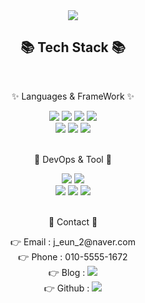 <!-- <div align="center">

   ### Jungeun 🐣
  
   ---

</div> -->

<div align=center>
	<img src="https://capsule-render.vercel.app/api?type=waving&color=auto&height=180&section=header&text=Jungeun%20Github&fontSize=80" />	
</div>
<div align="center">
	<h2>📚 Tech Stack 📚</h2><br>
	<p>✨ Languages & FrameWork ✨</p>
</div>
<div align="center">
    <img src="https://img.shields.io/badge/Swift-F05138?style=flat&logo=Swift&logoColor=white" />
	<img src="https://img.shields.io/badge/JavaScript-F7DF1E?style=flat&logo=JavaScript&logoColor=white" />
	<img src="https://img.shields.io/badge/Java-007396?style=flat&logo=java&logoColor=white" />
	<img src="https://img.shields.io/badge/Node.js-339933?style=flat&logo=Node.js&logoColor=white" />
    <br>
    <img src="https://img.shields.io/badge/Spring%20Boot-6DB33F?style=flat&logo=Spring-Boot&logoColor=white" />
	<img src="https://img.shields.io/badge/jQuery-0769AD?style=flat&logo=jQuery&logoColor=white" />
	<img src="https://img.shields.io/badge/Express-000000?style=flat&logo=express&logoColor=white" />
</div>
<br>

<div align="center">
	<p>🧩 DevOps & Tool 🧩</p>
</div>
<div align="center">
	<img src="https://img.shields.io/badge/Git-F05032?style=flat&logo=git&logoColor=white" />
	<img src="https://img.shields.io/badge/Kubernetes-326CE5?style=flat&logo=Kubernetes&logoColor=white" />
    <br>
	<img src="https://img.shields.io/badge/Figma-F24E1E?style=flat&logo=Figma&logoColor=white" />
	<img src="https://img.shields.io/badge/GitLab-FC6D26?style=flat&logo=GitLab&logoColor=white" />
	<img src="https://img.shields.io/badge/GitHub-181717?style=flat&logo=GitHub&logoColor=white" />

</div>
<br>

<div align="center">
	<p>🎈 Contact 🎈</p>
</div>
<div align="center">
  
   <div>
        👉 Email : j_eun_2@naver.com<br>
        👉 Phone : 010-5555-1672<br>
        👉 Blog : <a href="https://velog.io/@jeun_ios"><img src="https://img.shields.io/badge/jeun_ios.log-20C997?style=flat-square&logo=Velog&logoColor=white"/></a><br>
        👉 Github : <a href=""><img src="https://img.shields.io/badge/Projects-000000?style=flat-square&logo=github&logoColor=white"/></a><br>
   </div>

   <!-- <a href="https://yermi.co.kr">
        <img src="https://img.shields.io/badge/Portfolio-FF3633?style=flat&logo=Micro.blog&logoColor=white" />
   </a>
   <a href="https://www.notion.so/Swift-1-49e9019b81a440729495abfd8f1210ef">
       <img src="https://img.shields.io/badge/jungeun-000000?style=flat-square&logo=notion&logoColor=white"/>
   </a> -->

<br><br>
</div>